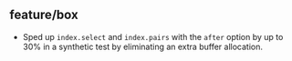 ## feature/box

* Sped up `index.select` and `index.pairs` with the `after` option by up to 30%
  in a synthetic test by eliminating an extra buffer allocation.
